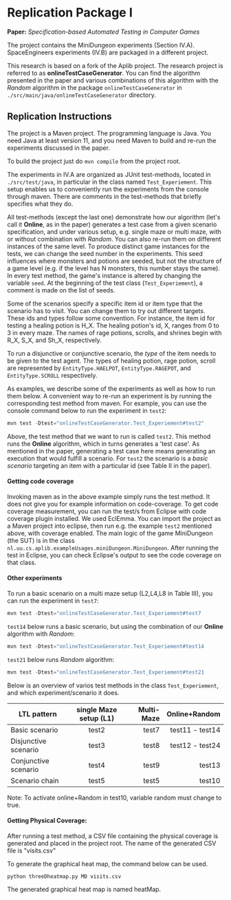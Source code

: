 # Replication Package I

**Paper:**  _Specification-based Automated Testing in Computer Games_

The project contains the MiniDungeon experiments (Section IV.A). SpaceEngineers experiments (IV.B) are packaged in a different project.

This research is based on a fork of the Aplib project. The research project is referred to as **onlineTestCaseGenerator**.
You can find the algorithm presented in the paper and various combinations of this algorithm with the _Random_ algorithm in the package `onlineTestCaseGenerator` in `./src/main/java/onlineTestCaseGenerator`  directory.

## Replication Instructions

The project is a Maven project. The programming language is Java. You need Java at least version 11, and you need Maven to build and re-run the experiments discussed in the paper.

To build the project just do `mvn compile` from the project root.

The experiments in IV.A are organized as JUnit test-methods, located in `./src/test/java`, in particular in the class named `Test_Experiement`. This setup enables us to conveniently run the experiments from the console through maven.  There are comments in the test-methods that briefly specifies what they do.

All test-methods (except the last one) demonstrate how our algorithm (let's call it **Online**, as in the paper) generates a test case from a given scenario specification, and under various setup, e.g. single maze or multi maze, with or without combination with _Random_. You can also re-run them on different instances of the same level. To produce distinct game instances for the tests, we can change the seed number in the experiments. This seed influences where monsters and potions are seeded, but not the structure of a game level (e.g. if the level has N monsters, this number stays the same).
In every test method, the game's instance is altered by changing the variable `seed`.
At the beginning of the test class (`Test_Experiement`), a comment is made on the list of seeds.

Some of the scenarios specify a specific item id or item type that the scenario has to visit. You can change them to try out different targets. These ids and types follow some convention. For instance, the item id for testing a healing potion is H_X. The healing potion's id, X, ranges from 0 to 3 in every maze.
The names of rage potions, scrolls, and shrines begin with R_X, S_X, and Sh_X, respectively.

To run a disjunctive or conjunctive scenario, the _type_ of the item needs to be given to the test agent.
The types of healing potion, rage potion, scroll are represented by `EntityType.HAELPOT`, `EntityType.RAGEPOT`, and `EntityType.SCROLL` respectively.

As examples, we describe some of the experiments as well as how to run them below.
A convenient way to re-run an experiment is by running the corresponding test method from maven. For example, you can use the console command below to run the experiment in `test2`:

```java
mvn test -Dtest="onlineTestCaseGenerator.Test_Experiement#test2"
```

Above, the test method that we want to run is called `test2`. This method runs the **Online** algorithm, which in turns  generates a 'test case'. As mentioned in the paper, generating a test case here means generating an execution that would fulfill a scenario. For `test2` the scenario is a _basic scenario_  targeting an item with a particular id (see Table II in the paper).

#### Getting code coverage

Invoking maven as in the above example simply runs the test method. It does not give you for example information on code-coverage. To get code coverage measurement, you can run the test/s from Eclipse with code coverage plugin installed. We used EclEmma. You can import the project as a Maven project into eclipse, then run e.g. the example `test2` mentioned above, with coverage enabled. The main logic of the game MiniDungeon (the SUT) is in the class `nl.uu.cs.aplib.exampleUsages.miniDungeon.MiniDungeon`. After running the test in Eclipse, you can check Eclipse's output to see the code coverage on that class.

#### Other experiments

To run a basic scenario on a multi maze setup (L2,L4,L8 in Table III), you can run the experiment in `test7`:   

```java
mvn test -Dtest="onlineTestCaseGenerator.Test_Experiement#test7
```

`test14` below runs a basic scenario, but using the combination of our **Online** algorithm with _Random_:

```java
mvn test -Dtest="onlineTestCaseGenerator.Test_Experiement#test14
```

`test21` below runs _Random_ algorithm:

```java
mvn test -Dtest="onlineTestCaseGenerator.Test_Experiement#test21
```


Below is an overview of varios test methods in the class `Test_Experiement`, and which experiment/scenario it does.

| LTL pattern   | single Maze setup (L1)   | Multi-Maze  | Online+Random|
| ------------- |:-------------:| -----:| ----------:|
| Basic scenario | test2 | test7 | test11 - test14|
| Disjunctive scenario |   test3    |   test8 |  test12 - test24 |
| Conjunctive scenario | test4      |    test9 | test13 |
| Scenario chain | test5  | test5 |  test10 | test10|

Note: To activate online+Random in test10, variable random must change to true.


#### Getting Physical Coverage:

After running a test method, a CSV file containing the physical coverage is generated and placed in the project root.
The name of the generated CSV file is "visits.csv"

To generate the graphical heat map, the command below can be used.

```
python threeDheatmap.py MD visits.csv
```

The generated graphical heat map is named heatMap.
